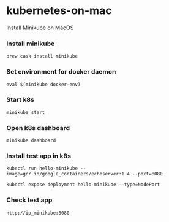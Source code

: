 # kubernetes-on-mac
Install Minikube on MacOS

### Install minikube

```
brew cask install minikube

```

### Set environment for docker daemon

```
eval $(minikube docker-env)

```

### Start k8s

```
minikube start

```

### Open k8s dashboard

```
minikube dashboard

```

### Install test app in k8s

```
kubectl run hello-minikube --image=gcr.io/google_containers/echoserver:1.4 --port=8080
 
kubectl expose deployment hello-minikube --type=NodePort

```

### Check test app

```
http://ip_minikube:8080

```

